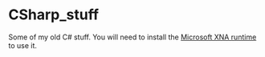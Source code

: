 # CSharp_stuff

Some of my old C# stuff.
You will need to install the [Microsoft XNA runtime](https://www.microsoft.com/en-us/download/details.aspx?id=20914) to use it.
